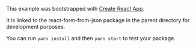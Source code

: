 This example was bootstrapped with [Create React App](https://github.com/facebook/create-react-app).

It is linked to the react-form-from-json package in the parent directory for development purposes.

You can run `yarn install` and then `yarn start` to test your package.
